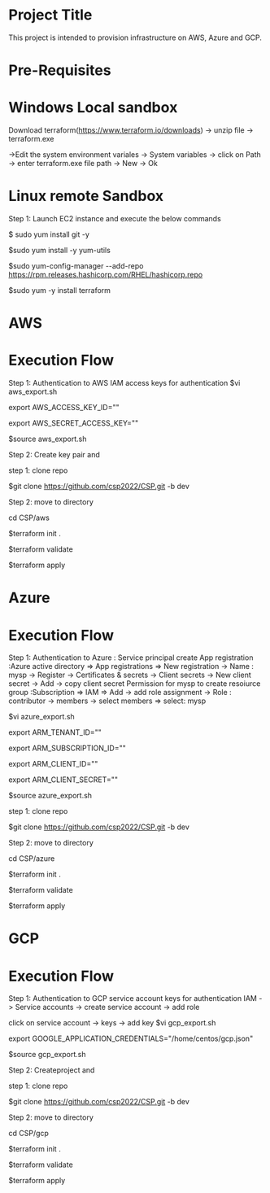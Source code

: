 Project Title
=====================
This project is intended to provision infrastructure on AWS, Azure and GCP.

Pre-Requisites
============================
# Windows Local sandbox
Download terraform(https://www.terraform.io/downloads) -> unzip file -> terraform.exe

->Edit the system environment variales -> System variables -> click on Path -> enter terraform.exe file path -> New -> Ok 

# Linux remote Sandbox
Step 1: Launch EC2 instance and execute the below commands

$ sudo yum install git -y

$sudo yum install -y yum-utils

$sudo yum-config-manager --add-repo https://rpm.releases.hashicorp.com/RHEL/hashicorp.repo

$sudo yum -y install terraform

AWS
======
Execution Flow
=====================
Step 1: Authentication to AWS 
IAM access keys for authentication
$vi aws_export.sh

export AWS_ACCESS_KEY_ID=""

export AWS_SECRET_ACCESS_KEY=""

$source aws_export.sh

Step 2: Create key pair and 

step 1: clone repo

$git clone https://github.com/csp2022/CSP.git -b dev

Step 2: move to directory

cd CSP/aws

$terraform init .

$terraform validate 

$terraform apply 

Azure
=======
Execution Flow
=====================
Step 1: Authentication to Azure : Service principal
create 
App registration :Azure active directory => App registrations => New registration -> Name : mysp -> Register -> Certificates & secrets -> Client secrets -> New client secret -> Add -> copy client secret
Permission for mysp to create resoiurce group :Subscription => IAM => Add -> add role assignment -> Role : contributor -> members -> select members => select: mysp

$vi azure_export.sh

export ARM_TENANT_ID=""

export ARM_SUBSCRIPTION_ID=""

export ARM_CLIENT_ID=""

export ARM_CLIENT_SECRET=""

$source azure_export.sh


step 1: clone repo

$git clone https://github.com/csp2022/CSP.git -b dev

Step 2: move to directory

cd CSP/azure

$terraform init .

$terraform validate 

$terraform apply 


GCP
=======
Execution Flow
=====================
Step 1: Authentication to GCP 
service account keys for authentication
IAM -> Service accounts -> create service account -> add role 

click on service account -> keys -> add key 
$vi gcp_export.sh

export GOOGLE_APPLICATION_CREDENTIALS="/home/centos/gcp.json"

$source gcp_export.sh

Step 2: Createproject and 

step 1: clone repo

$git clone https://github.com/csp2022/CSP.git -b dev

Step 2: move to directory

cd CSP/gcp

$terraform init .

$terraform validate 

$terraform apply 
